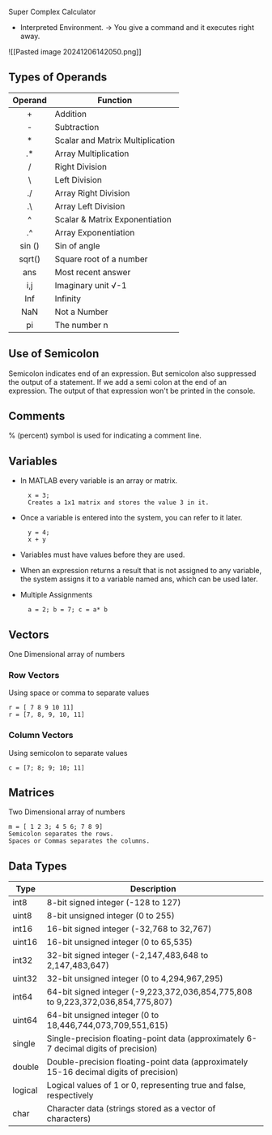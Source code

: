 Super Complex Calculator

- Interpreted Environment. -> You give a command and it executes right away.

![[Pasted image 20241206142050.png]]

## Types of Operands


| Operand | Function                         |
| :-----: | -------------------------------- |
|    +    | Addition                         |
|    -    | Subtraction                      |
|    *    | Scalar and Matrix Multiplication |
|   .*    | Array Multiplication             |
|    /    | Right Division                   |
|    \    | Left Division                    |
|   ./    | Array Right Division             |
|   .\    | Array Left Division              |
|    ^    | Scalar & Matrix Exponentiation   |
|   .^    | Array Exponentiation             |
| sin ()  | Sin of angle                     |
| sqrt()  | Square root of a number          |
|   ans   | Most recent answer               |
|   i,j   | Imaginary unit √-1               |
|   Inf   | Infinity                         |
|   NaN   | Not a Number                     |
|   pi    | The number n                     |

## Use of Semicolon

Semicolon indicates end of an expression.
But semicolon also suppressed the output of a statement.
If we add a semi colon at the end of an expression. The output of that expression won't be printed in the console.

## Comments

% (percent) symbol is used for indicating a comment line.

## Variables

- In MATLAB every variable is an array or matrix.

		x = 3;
		Creates a 1x1 matrix and stores the value 3 in it.

- Once a variable is entered into the system, you can refer to it later.

		y = 4;
		x + y

- Variables must have values before they are used.
- When an expression returns a result that is not assigned to any variable, the system assigns it to a variable named ans, which can be used later.
- Multiple Assignments

		a = 2; b = 7; c = a* b

## Vectors

One Dimensional array of numbers

### Row Vectors

Using space or comma to separate values

	r = [ 7 8 9 10 11]
	r = [7, 8, 9, 10, 11]

### Column Vectors

Using semicolon to separate values

	c = [7; 8; 9; 10; 11]


## Matrices

Two Dimensional array of numbers

	m = [ 1 2 3; 4 5 6; 7 8 9]
	Semicolon separates the rows.
	Spaces or Commas separates the columns.


## Data Types

| Type    | Description                                                                            |
| ------- | -------------------------------------------------------------------------------------- |
| int8    | 8-bit signed integer (-128 to 127)                                                     |
| uint8   | 8-bit unsigned integer (0 to 255)                                                      |
| int16   | 16-bit signed integer (-32,768 to 32,767)                                              |
| uint16  | 16-bit unsigned integer (0 to 65,535)                                                  |
| int32   | 32-bit signed integer (-2,147,483,648 to 2,147,483,647)                                |
| uint32  | 32-bit unsigned integer (0 to 4,294,967,295)                                           |
| int64   | 64-bit signed integer (-9,223,372,036,854,775,808 to 9,223,372,036,854,775,807)        |
| uint64  | 64-bit unsigned integer (0 to 18,446,744,073,709,551,615)                              |
| single  | Single-precision floating-point data (approximately 6-7 decimal digits of precision)   |
| double  | Double-precision floating-point data (approximately 15-16 decimal digits of precision) |
| logical | Logical values of 1 or 0, representing true and false, respectively                    |
| char    | Character data (strings stored as a vector of characters)                              |
